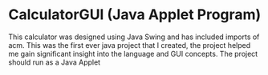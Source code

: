 # CalculatorGUI (Java Applet Program)
This calculator was designed using Java Swing and has included imports of acm. This was the first ever java project that I created, the project helped me gain significant insight into the language and GUI concepts.
The project should run as a Java Applet

